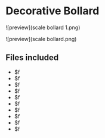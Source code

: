 ﻿# Decorative Bollard

![preview](scale bollard 1.png)

![preview](scale bollard.png)

## Files included

- $f
- $f
- $f
- $f
- $f
- $f
- $f
- $f
- $f
- $f

